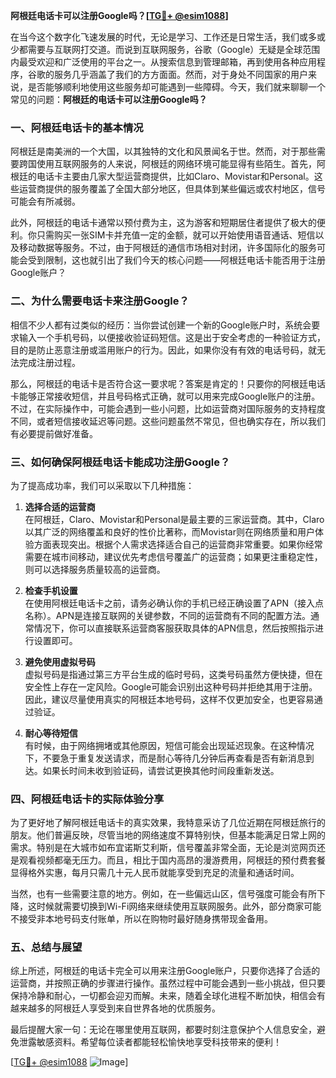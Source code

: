**阿根廷电话卡可以注册Google吗？[[TG💪+ @esim1088](https://t.me/s/esim1088)]**

在当今这个数字化飞速发展的时代，无论是学习、工作还是日常生活，我们或多或少都需要与互联网打交道。而说到互联网服务，谷歌（Google）无疑是全球范围内最受欢迎和广泛使用的平台之一。从搜索信息到管理邮箱，再到使用各种应用程序，谷歌的服务几乎涵盖了我们的方方面面。然而，对于身处不同国家的用户来说，是否能够顺利地使用这些服务却可能遇到一些障碍。今天，我们就来聊聊一个常见的问题：**阿根廷的电话卡可以注册Google吗？**

### 一、阿根廷电话卡的基本情况

阿根廷是南美洲的一个大国，以其独特的文化和风景闻名于世。然而，对于那些需要跨国使用互联网服务的人来说，阿根廷的网络环境可能显得有些陌生。首先，阿根廷的电话卡主要由几家大型运营商提供，比如Claro、Movistar和Personal。这些运营商提供的服务覆盖了全国大部分地区，但具体到某些偏远或农村地区，信号可能会有所减弱。

此外，阿根廷的电话卡通常以预付费为主，这为游客和短期居住者提供了极大的便利。你只需购买一张SIM卡并充值一定的金额，就可以开始使用语音通话、短信以及移动数据等服务。不过，由于阿根廷的通信市场相对封闭，许多国际化的服务可能会受到限制，这也就引出了我们今天的核心问题——阿根廷电话卡能否用于注册Google账户？

### 二、为什么需要电话卡来注册Google？

相信不少人都有过类似的经历：当你尝试创建一个新的Google账户时，系统会要求输入一个手机号码，以便接收验证码短信。这是出于安全考虑的一种验证方式，目的是防止恶意注册或滥用账户的行为。因此，如果你没有有效的电话号码，就无法完成注册过程。

那么，阿根廷的电话卡是否符合这一要求呢？答案是肯定的！只要你的阿根廷电话卡能够正常接收短信，并且号码格式正确，就可以用来完成Google账户的注册。不过，在实际操作中，可能会遇到一些小问题，比如运营商对国际服务的支持程度不同，或者短信接收延迟等问题。这些问题虽然不常见，但也确实存在，所以我们有必要提前做好准备。

### 三、如何确保阿根廷电话卡能成功注册Google？

为了提高成功率，我们可以采取以下几种措施：

1. **选择合适的运营商**  
   在阿根廷，Claro、Movistar和Personal是最主要的三家运营商。其中，Claro以其广泛的网络覆盖和良好的性价比著称，而Movistar则在网络质量和用户体验方面表现突出。根据个人需求选择适合自己的运营商非常重要。如果你经常需要在城市间移动，建议优先考虑信号覆盖广的运营商；如果更注重稳定性，则可以选择服务质量较高的运营商。

2. **检查手机设置**  
   在使用阿根廷电话卡之前，请务必确认你的手机已经正确设置了APN（接入点名称）。APN是连接互联网的关键参数，不同的运营商有不同的配置方法。通常情况下，你可以直接联系运营商客服获取具体的APN信息，然后按照指示进行设置即可。

3. **避免使用虚拟号码**  
   虚拟号码是指通过第三方平台生成的临时号码，这类号码虽然方便快捷，但在安全性上存在一定风险。Google可能会识别出这种号码并拒绝其用于注册。因此，建议尽量使用真实的阿根廷本地号码，这样不仅更加安全，也更容易通过验证。

4. **耐心等待短信**  
   有时候，由于网络拥堵或其他原因，短信可能会出现延迟现象。在这种情况下，不要急于重复发送请求，而是耐心等待几分钟后再查看是否有新消息到达。如果长时间未收到验证码，请尝试更换其他时间段重新发送。

### 四、阿根廷电话卡的实际体验分享

为了更好地了解阿根廷电话卡的真实效果，我特意采访了几位近期在阿根廷旅行的朋友。他们普遍反映，尽管当地的网络速度不算特别快，但基本能满足日常上网的需求。特别是在大城市如布宜诺斯艾利斯，信号覆盖非常全面，无论是浏览网页还是观看视频都毫无压力。而且，相比于国内高昂的漫游费用，阿根廷的预付费套餐显得格外实惠，每月只需几十元人民币就能享受到充足的流量和通话时间。

当然，也有一些需要注意的地方。例如，在一些偏远山区，信号强度可能会有所下降，这时候就需要切换到Wi-Fi网络来继续使用互联网服务。此外，部分商家可能不接受非本地号码支付账单，所以在购物时最好随身携带现金备用。

### 五、总结与展望

综上所述，阿根廷的电话卡完全可以用来注册Google账户，只要你选择了合适的运营商，并按照正确的步骤进行操作。虽然过程中可能会遇到一些小挑战，但只要保持冷静和耐心，一切都会迎刃而解。未来，随着全球化进程不断加快，相信会有越来越多的阿根廷人享受到来自世界各地的优质服务。

最后提醒大家一句：无论在哪里使用互联网，都要时刻注意保护个人信息安全，避免泄露敏感资料。希望每位读者都能轻松愉快地享受科技带来的便利！

[[TG💪+ @esim1088](https://t.me/s/esim1088) ![Image](https://i.postimg.cc/4NQfJmqS/Snipaste-2025-05-13-00-14-12.png)]